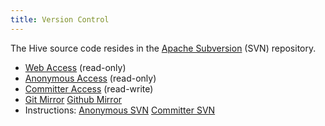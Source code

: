 ```yaml
---
title: Version Control
---
```


The Hive source code resides in the [Apache Subversion][APACHE_SVN_HOME] (SVN) repository.

  * [Web Access][HIVE_SVN_WEB] (read-only)
  * [Anonymous Access][HIVE_SVN_RO] (read-only)
  * [Committer Access][HIVE_SVN_RW] (read-write)
  * [Git Mirror][HIVE_GIT] [Github Mirror][HIVE_GITHUB]
  * Instructions: [Anonymous SVN][ANON_SVN] [Committer SVN][COMMITTER_SVN]

[APACHE_SVN_HOME]: http://subversion.apache.org/
[HIVE_SVN_WEB]: http://svn.apache.org/viewcvs.cgi/hive/
[HIVE_SVN_RO]: http://svn.apache.org/repos/asf/hive/.
[HIVE_SVN_RW]: https://svn.apache.org/repos/asf/hive/.
[HIVE_GIT]: http://git.apache.org
[HIVE_GITHUB]: http://github.com/apache/hive
[ANON_SVN]: http://www.apache.org/dev/version-control.html#anon-svn
[COMMITTER_SVN]: http://www.apache.org/dev/version-control.html#https-svn
